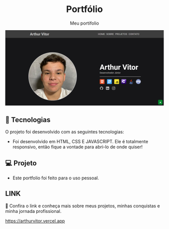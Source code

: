 <h1 align="center">Portfólio</h1>

<p align="center">
  Meu portifolio
</p>

<p align="center">
  <img src=".github/preview.png" alt="portfolio">
</p>

## 🚀 Tecnologias

O projeto foi desenvolvido com as seguintes tecnologias:

- Foi desenvolvido em HTML, CSS E JAVASCRIPT. Ele é totalmente responsivo, então fique a vontade para abri-lo de onde quiser!

## 💻 Projeto

- Este portfolio foi feito para o uso pessoal.

## LINK

🔗 Confira o link e conheça mais sobre meus projetos, minhas conquistas e minha jornada profissional.

https://arthurvitor.vercel.app

